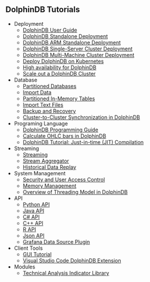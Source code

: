 ## DolphinDB Tutorials

- Deployment
    - [DolphinDB User Guide](dolphindb_user_guide.md)
    - [DolphinDB Standalone Deployment](standalone_deployment.md)
    - [DolphinDB ARM Standalone Deployment](ARM_standalone_deployment.md)
    - [DolphinDB Single-Server Cluster Deployment](single_machine_cluster_deploy.md)
    - [DolphinDB Multi-Machine Cluster Deployment](multi_machine_cluster_deployment.md)
    - [Deploy DolphinDB on Kubernetes](k8s_deployment.md)
    - [High availability for DolphinDB](ha_cluster_deployment.md)
    - [Scale out a DolphinDB Cluster](cluster_scaleout.md)
- Database
    - [Partitioned Databases](database.md)
    - [Import Data](import_data.md)
    - [Partitioned In-Memory Tables](partitioned_in_memory_table.md)
    - [Import Text Files](import_csv.md)
    - [Backup and Recovery](backup_and_recovery.md)
    - [Cluster-to-Cluster Synchronization in DolphinDB](cluster_to_cluster_synchronization.md)
- Programing Language
    - [DolphinDB Programming Guide](DolphinDB_Programming_Guide.md)
    - [Calculate OHLC bars in DolphinDB](OHLC.md)
    - [DolphinDB Tutorial: Just-in-time (JIT) Compilation](jit.md)
- Streaming
    - [Streaming](streaming_tutorial.md)
    - [Stream Aggregator](stream_aggregator.md)
    - [Historical Data Replay](historical_data_replay.md)
- System Management
    - [Security and User Access Control](ACL_and_Security.md)
    - [Memory Management](memory_management.md)
    - [Overview of Threading Model in DolphinDB](thread_model_SQL.md)
- API
    - [Python API](python_api.md)
    - [Java API](../../api-java/blob/master/README.md)
    - [C# API](../../api-csharp/blob/master/README.md)
    - [C++ API](../../api-cplusplus/blob/master/README.md)
    - [R API](../../api-r/blob/master/README.md)
    - [Json API](../../api-json/blob/master/README.md)
    - [Grafana Data Source Plugin](https://github.com/dolphindb/grafana-datasource/blob/master/README.md)
- Client Tools
    - [GUI Tutorial](gui_tutorial.md)
    - [Visual Studio Code DolphinDB Extension](vscode_extension.md)
- Modules
    - [Technical Analysis Indicator Library](ta.md)
 
